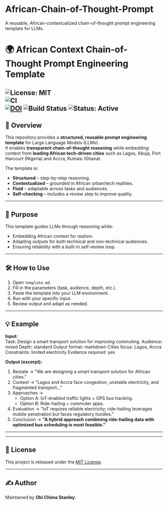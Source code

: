 # African-Chain-of-Thought-Prompt
A reusable, African-contextualized chain-of-thought prompt engineering template for LLMs.
# 🌍 African Context Chain-of-Thought Prompt Engineering Template  

![License: MIT](https://img.shields.io/badge/License-MIT-green.svg)   
![CI](https://github.com/chimaobim1/African-Chain-of-Thought-Prompt/actions/workflows/ci.yml/badge.svg)  
[![DOI](https://zenodo.org/badge/DOI/10.5281/zenodo.17088783.svg)](https://doi.org/10.5281/zenodo.17088783)
![Build Status](https://github.com/chimaobim1/African-Chain-of-Thought-Prompt/actions/workflows/ci.yml/badge.svg?branch=main)
![Status: Active](https://img.shields.io/badge/Status-Active-blue.svg) 
---

## 📌 Overview  
This repository provides a **structured, reusable prompt engineering template** for Large Language Models (LLMs).  
It enables **transparent chain-of-thought reasoning** while embedding context from **leading African tech-driven cities** such as Lagos, Abuja, Port Harcourt (Nigeria) and Accra, Kumasi (Ghana).  

The template is:  
- **Structured** – step-by-step reasoning.  
- **Contextualized** – grounded in African urban/tech realities.  
- **Fluid** – adaptable across tasks and audiences.  
- **Self-checking** – includes a review step to improve quality.  

---

## 🎯 Purpose  
This template guides LLMs through reasoning while:  
- Embedding African context for realism.  
- Adapting outputs for both technical and non-technical audiences.  
- Ensuring reliability with a built-in self-review loop.  

---

## 🛠️ How to Use  
1. Open `template.md`.  
2. Fill in the parameters (task, audience, depth, etc.).  
3. Paste the template into your LLM environment.  
4. Run with your specific input.  
5. Review output and adapt as needed.  

---

## 💡 Example  

**Input:**  
Task: Design a smart transport solution for improving commuting.
Audience: mixed
Depth: standard
Output format: markdown
Cities focus: Lagos, Accra
Constraints: limited electricity
Evidence required: yes


**Output (excerpt):**  
1. Restate → "We are designing a smart transport solution for African cities."  
2. Context → "Lagos and Accra face congestion, unstable electricity, and fragmented transport..."  
3. Approaches →  
   - Option A: IoT-enabled traffic lights + GPS bus tracking.  
   - Option B: Ride-hailing + commuter apps.  
4. Evaluation → "IoT requires reliable electricity; ride-hailing leverages mobile penetration but faces regulatory hurdles."  
5. Conclusion → **"A hybrid approach combining ride-hailing data with optimized bus scheduling is most feasible."**  

---

 
---

## 📜 License  
This project is released under the [MIT License](LICENSE).  

---

## ✍️ Author  
Maintained by **Obi Chima Stanley**.  


